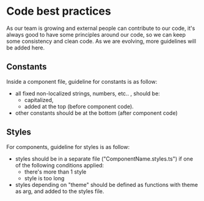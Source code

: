 # Code best practices

As our team is growing and external people can contribute to our code, it's always good to have some principles around our code, so we can keep some consistency and clean code.
As we are evolving, more guidelines will be added here.

## Constants

Inside a component file, guideline for constants is as follow:
* all fixed non-localized strings, numbers, etc.. , should be:
  * capitalized,
  * added at the top (before component code).
* other constants should be at the bottom (after component code)

## Styles

For components, guideline for styles is as follow:
* styles should be in a separate file ("ComponentName.styles.ts") if one of the following conditions applied:
  * there's more than 1 style
  * style is too long
* styles depending on "theme" should be defined as functions with theme as arg, and added to the styles file.